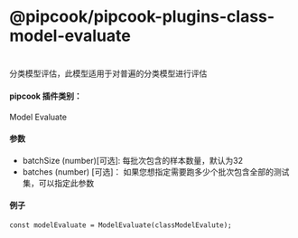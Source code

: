 # @pipcook/pipcook-plugins-class-model-evaluate

<a name="article-title"></a>
# 
分类模型评估，此模型适用于对普遍的分类模型进行评估

<a name="klNlr"></a>
#### pipcook 插件类别：
Model Evaluate

<a name="b26Ba"></a>
#### 参数

- batchSize (number)[可选]: 每批次包含的样本数量，默认为32
- batches (number) [可选]： 如果您想指定需要跑多少个批次包含全部的测试集，可以指定此参数

<a name="aVQje"></a>
#### 例子

```
const modelEvaluate = ModelEvaluate(classModelEvalute);
```
